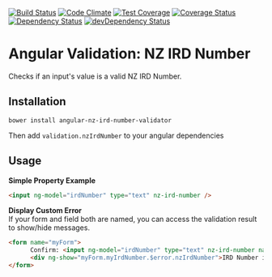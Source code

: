 [![Build Status](https://travis-ci.org/nikrolls/angular-nz-ird-number-validator.svg?branch=master)](https://travis-ci.org/nikrolls/angular-nz-ird-number-validator)
[![Code Climate](https://codeclimate.com/github/nikrolls/angular-nz-ird-number-validator/badges/gpa.svg)](https://codeclimate.com/github/nikrolls/angular-nz-ird-number-validator) [![Test Coverage](https://codeclimate.com/github/nikrolls/angular-nz-ird-number-validator/badges/coverage.svg)](https://codeclimate.com/github/nikrolls/angular-nz-ird-number-validator)
[![Coverage Status](https://coveralls.io/repos/nikrolls/angular-nz-ird-number-validator/badge.png)](https://coveralls.io/r/nikrolls/angular-nz-ird-number-validator)
[![Dependency Status](https://david-dm.org/nikrolls/angular-nz-ird-number-validator.svg?style=flat)](https://david-dm.org/nikrolls/angular-nz-ird-number-validator)
[![devDependency Status](https://david-dm.org/nikrolls/angular-nz-ird-number-validator/dev-status.svg?style=flat)](https://david-dm.org/nikrolls/angular-nz-ird-number-validator#info=devDependencies)

Angular Validation: NZ IRD Number
===================

Checks if an input's value is a valid NZ IRD Number.

Installation
------------

`bower install angular-nz-ird-number-validator`

Then add `validation.nzIrdNumber` to your angular dependencies

Usage
-----

**Simple Property Example**

```html
<input ng-model="irdNumber" type="text" nz-ird-number />
```

**Display Custom Error**<br>
If your form and field both are named, you can access the validation result to show/hide messages.

```html
<form name="myForm">
      Confirm: <input ng-model="irdNumber" type="text" nz-ird-number name="myIrdNumber" />
      <div ng-show="myForm.myIrdNumber.$error.nzIrdNumber">IRD Number is not valid!</div>
</form>
```
